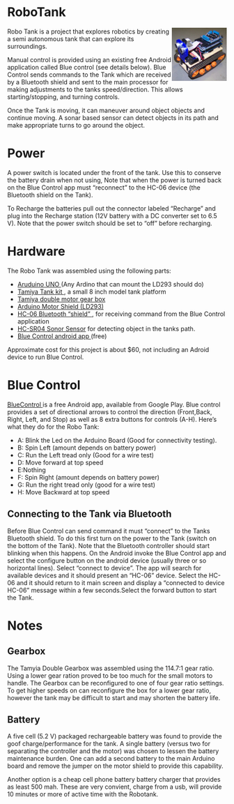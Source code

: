 # RoboTank
<a href="https://github.com/LPRDev/RoboTank/blob/master/images/RoboTank1.jpg">
<img src="https://github.com/LPRDev/RoboTank/blob/master/images/RoboTank1.jpg" align="right" width="25%" height="25%">
</a>
Robo Tank is a project that explores robotics by creating a semi autonomous tank that can explore its surroundings.

Manual control is provided using an existing free Android application called Blue control (see details below). Blue Control sends commands to the Tank which are received by a Bluetooth shield and sent to the main processor for making adjustments to the tanks speed/direction. This allows starting/stopping, and turning controls.

Once the Tank is moving, it can maneuver around object objects and continue moving. A sonar based sensor can detect objects in its path and make appropriate turns to go around the object.

# Power
A power switch is located under the front of the tank. Use this to conserve the battery drain when not using, Note that when the power is turned back on the Blue Control app must “reconnect” to the HC-06 device (the Bluetooth shield on the Tank). 

To Recharge the batteries pull out the connector labeled “Recharge” and plug into the Recharge station (12V battery with a DC converter set to 6.5 V). Note that the power switch should be set to “off” before recharging.

# Hardware

The Robo Tank was assembled using the following parts:

* <a href="https://www.arduino.cc/en/Main/ArduinoBoardUno"> Aruduino UNO </a> (Any Ardino that can mount the LD293 should do)
* <a href="http://www.tamiya.com/english/products/70108tracked_vehicle/index.htm">Tamiya Tank kit </a>, a small 8 inch model tank platform
* <a href="http://www.tamiya.com/english/products/70168double_gearbox/index.htm"> Tamiya double motor gear box </a>
* <a href="http://playground.arduino.cc/Main/AdafruitMotorShield">Arduino Motor Shield (LD293)</a>
* <a href="http://f4cvm.free.fr/realisation/connexion/bluetooth/data/explications-1.pdf">HC-06 Bluetooth “shield” </a>, for receiving command from the Blue Control application
*  <a href="http://www.micropik.com/PDF/HCSR04.pdf"> HC-SR04 Sonor Sensor</a> for detecting object in the tanks path.
* <a href="https://play.google.com/store/apps/details?id=com.gundel.bluecontrol&hl=en"> Blue Control android app </a>(free)

Approximate cost for this project is about $60, not including an Adroid device to run Blue Control.

# Blue Control

<a href="https://play.google.com/store/apps/details?id=com.gundel.bluecontrol&hl=en"> BlueControl </a> is a free Android app, available from Google Play. Blue control provides a set of directional arrows to control the direction (Front,Back, Right, Left, and Stop) as well as 8 extra buttons for controls (A-H). Here’s what they do for the Robo Tank:

* A: Blink the Led on the Arduino Board (Good for connectivity testing).
* B: Spin Left (amount depends on battery power)
* C: Run the Left tread only (Good for a wire test)
* D: Move forward at top speed
* E:Nothing
* F: Spin Right (amount depends on battery power)
* G: Run the right tread only (good for a wire test)
* H: Move Backward at top speed

## Connecting to the Tank via Bluetooth

Before Blue Control can send command it must “connect” to the Tanks Bluetooth shield. To do this first turn on the power to the Tank (switch on the bottom of the Tank). Note that the Bluetooth controller should start blinking when this happens. On the Android invoke the Blue Control app and select the configure button on the android device (usually three or so horizontal lines). Select “connect to device”. The app will search for available devices and it should present an “HC-06” device. Select the HC-06 and it should return to it main screen and display a “connected to device HC-06” message within a few seconds.Select the forward button to start the Tank.
# Notes
## Gearbox 

The Tamyia Double Gearbox was assembled using the 114.7:1 gear ratio. Using a lower gear ration proved to be too much for the small motors to handle. The Gearbox can be reconfigured to one of four gear ratio settings. To get higher speeds on can reconfigure the box for a lower gear ratio, however the tank may be difficult to start and may shorten the battery life.
## Battery

A five cell (5.2 V) packaged rechargeable battery was found to provide the goof charge/performance for the tank. A single battery (versus two for separating the controller and the motor) was chosen to lessen the battery maintenance burden. One can add a second battery to the main Arduino board and remove the jumper on the motor shield to provide this capability.

Another option is a cheap cell phone battery battery charger that provides as least 500 mah. These are very convient, charge from a usb, will provide 10 minutes or more of active time with the Robotank.

